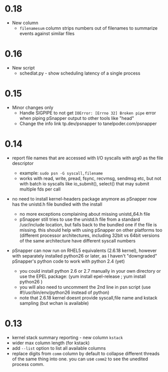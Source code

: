 0.18
======================
* New column
  - `filenamesum` column strips numbers out of filenames to summarize events against similar files

0.16
======================
* New script
  - schedlat.py - show scheduling latency of a single process

0.15
======================
* Minor changes only
  - Handle SIGPIPE to not get `IOError: [Errno 32] Broken pipe` error when piping pSnapper output to other tools like "head"
  - Change the info link tp.dev/psnapper to tanelpoder.com/psnapper

0.14
======================
* report file names that are accessed with I/O syscalls with arg0 as the file descriptor
  - example: `sudo psn -G syscall,filename`
  - works with read, write, pread, fsync, recvmsg, sendmsg etc, but not with batch io syscalls like io_submit(), select() that may submit multiple fds per call

* no need to install kernel-headers package anymore as pSnapper now has the unistd.h file bundled with the install
  - no more exceptions complaining about missing unistd_64.h file
  - pSnapper still tries to use the unistd.h file from a standard /usr/include location, but falls back to the bundled one if the file is missing. this should help with using pSnapper on other platforms too (different processor architectures, including 32bit vs 64bit versions of the same architecture have different syscall numbers

* pSnapper can now run on RHEL5 equivalents (2.6.18 kernel), however with separately installed python26 or later, as I haven't "downgraded" pSnapper's python code to work with python 2.4 (yet)
  - you could install python 2.6 or 2.7 manually in your own directory or use the EPEL package: (yum install epel-release ; yum install python26 )
  - you will also need to uncomment the 2nd line in psn script (use #!/usr/bin/env/python26 instead of python)
  - note that 2.6.18 kernel doesnt provide syscall,file name and kstack sampling (but wchan is available)



0.13
======================
* kernel stack summary reporting - new column `kstack`
* wider max column length (for kstack)
* add `--list` option to list all available columns
* replace digits from `comm` column by default to collapse different threads of the same thing into one. you can use `comm2` to see the unedited process comm.

